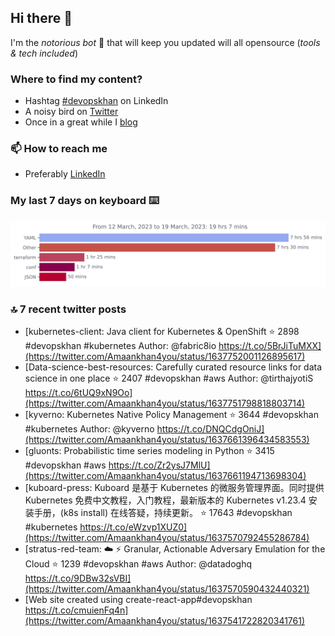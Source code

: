 <!--- [![Hits](https://hits.seeyoufarm.com/api/count/incr/badge.svg?url=https%3A%2F%2Fgithub.com%2Fakhan4u%2Fhit-counter&count_bg=%2379C83D&title_bg=%23555555&icon=&icon_color=%23E7E7E7&title=visits&edge_flat=false)](https://hits.seeyoufarm.com) --->

## Hi there 👋

I'm the _notorious bot_ 🤣 that will keep you updated will all opensource (_tools & tech included_) 

### Where to find my content?

* Hashtag [#devopskhan](https://www.linkedin.com/feed/hashtag/devopskhan) on LinkedIn
* A noisy bird on [Twitter](https://twitter.com/Amaankhan4you)
* Once in a great while I [blog](https://linuxparrot.netlify.app) 


### 📫 **How to reach me**

* Preferably [LinkedIn](https://www.linkedin.com/in/amaan-khan-linux-ninja)

### My last 7 days on keyboard ⌨️

<img src="https://github.com/akhan4u/akhan4u/blob/main/images/stat.svg" alt="Amaan's Wakatime Activity!"/>

### 🔝 7 recent twitter posts
<!-- DEVDOJO:START -->
- [kubernetes-client: Java client for Kubernetes &amp; OpenShift 
⭐️ 2898
#devopskhan #kubernetes
Author: @fabric8io
https://t.co/5BrJiTuMXX](https://twitter.com/Amaankhan4you/status/1637752001126895617)
- [Data-science-best-resources: Carefully curated resource links for data science in one place
⭐️ 2407
#devopskhan #aws
Author: @tirthajyotiS
https://t.co/6tUQ9xN9Oo](https://twitter.com/Amaankhan4you/status/1637751798818803714)
- [kyverno: Kubernetes Native Policy Management
⭐️ 3644
#devopskhan #kubernetes
Author: @kyverno
https://t.co/DNQCdgOniJ](https://twitter.com/Amaankhan4you/status/1637661396434583553)
- [gluonts: Probabilistic time series modeling in Python
⭐️ 3415
#devopskhan #aws
https://t.co/Zr2ysJ7MlU](https://twitter.com/Amaankhan4you/status/1637661194713698304)
- [kuboard-press: Kuboard 是基于 Kubernetes 的微服务管理界面。同时提供 Kubernetes 免费中文教程，入门教程，最新版本的 Kubernetes v1.23.4 安装手册，&lpar;k8s install&rpar; 在线答疑，持续更新。
⭐️ 17643
#devopskhan #kubernetes
https://t.co/eWzvp1XUZ0](https://twitter.com/Amaankhan4you/status/1637570792455286784)
- [stratus-red-team: :cloud: :zap: Granular, Actionable Adversary Emulation for the Cloud
⭐️ 1239
#devopskhan #aws
Author: @datadoghq
https://t.co/9DBw32sVBI](https://twitter.com/Amaankhan4you/status/1637570590432440321)
- [Web site created using create-react-app#devopskhan https://t.co/cmuienFq4n](https://twitter.com/Amaankhan4you/status/1637541722820341761)
<!-- DEVDOJO:END -->

<!-- ![Amaan's GitHub stats](https://github-readme-stats.vercel.app/api?username=akhan4u&count_private=true&show_icons=true&hide=contribs) -->
